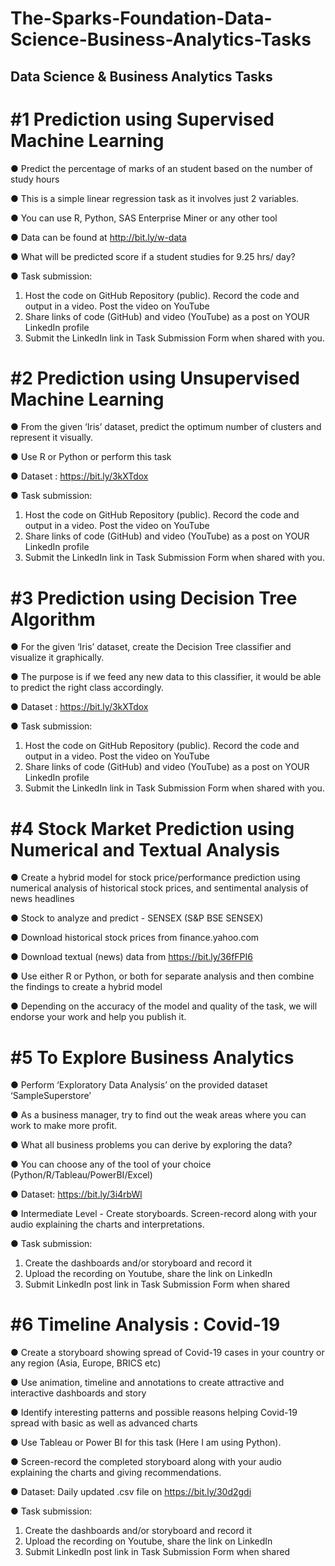 # The-Sparks-Foundation-Data-Science-Business-Analytics-Tasks

## Data Science & Business Analytics Tasks

# #1 Prediction using Supervised Machine Learning
● Predict the percentage of marks of an student based on the number of 
study hours 

● This is a simple linear regression task as it involves just 2 variables.

● You can use R, Python, SAS Enterprise Miner or any other tool 

● Data can be found at http://bit.ly/w-data 

● What will be predicted score if a student studies for 9.25 hrs/ day?

● Task submission: 
1. Host the code on GitHub Repository (public). Record the code and output in a video. Post the video on YouTube
2. Share links of code (GitHub) and video (YouTube) as a post on YOUR LinkedIn profile
3. Submit the LinkedIn link in Task Submission Form when shared with you.

# #2 Prediction using Unsupervised Machine Learning
● From the given ‘Iris’ dataset, predict the optimum number of clusters and represent it visually. 

● Use R or Python or perform this task

● Dataset : https://bit.ly/3kXTdox

● Task submission: 
1. Host the code on GitHub Repository (public). Record the code and output in a video. Post the video on YouTube
2. Share links of code (GitHub) and video (YouTube) as a post on YOUR LinkedIn profile
3. Submit the LinkedIn link in Task Submission Form when shared with you.

# #3 Prediction using Decision Tree Algorithm
● For the given ‘Iris’ dataset, create the Decision Tree classifier and visualize it graphically.

● The purpose is if we feed any new data to this  classifier, it would be able to predict the right class accordingly. 

● Dataset : https://bit.ly/3kXTdox

● Task submission:
1. Host the code on GitHub Repository (public). Record the code and output in a video. Post the video on YouTube 
2. Share links of code (GitHub) and video (YouTube) as a post on YOUR LinkedIn profile 
3. Submit the LinkedIn link in Task Submission Form when shared with you.

# #4 Stock Market Prediction using Numerical and Textual Analysis
● Create a hybrid model for stock price/performance prediction using numerical analysis of historical stock prices, and sentimental analysis of news headlines 

● Stock to analyze and predict - SENSEX (S&P BSE SENSEX) 

● Download historical stock prices from finance.yahoo.com 

● Download textual (news) data from https://bit.ly/36fFPI6 

● Use either R or Python, or both for separate analysis and then combine the findings to create a hybrid model 

● Depending on the accuracy of the model and quality of the task, we will endorse your work and help you publish it.

# #5 To Explore Business Analytics
● Perform ‘Exploratory Data Analysis’ on the provided dataset  ‘SampleSuperstore’ 

● As a business manager, try to find out the weak areas where you can work to make more profit.  

● What all business problems you can derive by exploring the  data? 

● You can choose any of the tool of your choice  (Python/R/Tableau/PowerBI/Excel) 

● Dataset: https://bit.ly/3i4rbWl 

● Intermediate Level - Create storyboards. Screen-record along with your audio explaining the charts and interpretations. 

● Task submission: 
1. Create the dashboards and/or storyboard and record it 
2. Upload the recording on Youtube, share the link on LinkedIn 
3. Submit LinkedIn post link in Task Submission Form when shared

# #6 Timeline Analysis : Covid-19
● Create a storyboard showing spread of Covid-19 cases in your country or any region (Asia, Europe, BRICS etc) 

● Use animation, timeline and annotations to create attractive and interactive dashboards and story 

● Identify interesting patterns and possible reasons helping Covid-19 spread with basic as well as advanced charts 

● Use Tableau or Power BI for this task (Here I am using Python).

● Screen-record the completed storyboard along with your audio explaining the charts and giving recommendations. 

● Dataset: Daily updated .csv file on https://bit.ly/30d2gdi 

● Task submission: 
1. Create the dashboards and/or storyboard and record it 
2. Upload the recording on Youtube, share the link on LinkedIn 
3. Submit LinkedIn post link in Task Submission Form when shared
